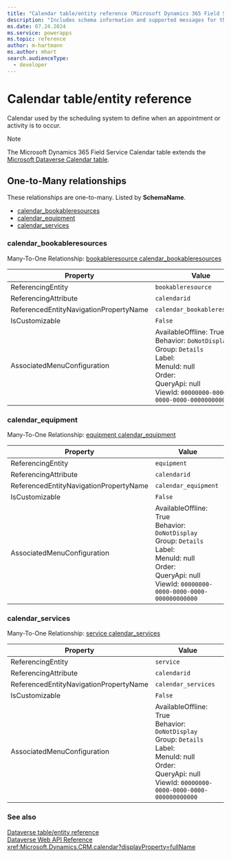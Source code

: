 ```yaml
---
title: "Calendar table/entity reference (Microsoft Dynamics 365 Field Service)"
description: "Includes schema information and supported messages for the Calendar table/entity with Microsoft Dynamics 365 Field Service."
ms.date: 07.24.2024
ms.service: powerapps
ms.topic: reference
author: m-hartmann
ms.author: mhart
search.audienceType: 
  - developer
---
```


# Calendar table/entity reference

Calendar used by the scheduling system to define when an appointment or activity is to occur.

> [!NOTE]
> The Microsoft Dynamics 365 Field Service Calendar table extends the [Microsoft Dataverse Calendar table](/power-apps/developer/data-platform/reference/entities/calendar).




## One-to-Many relationships

These relationships are one-to-many. Listed by **SchemaName**.

- [calendar_bookableresources](#BKMK_calendar_bookableresources)
- [calendar_equipment](#BKMK_calendar_equipment)
- [calendar_services](#BKMK_calendar_services)

### <a name="BKMK_calendar_bookableresources"></a> calendar_bookableresources

Many-To-One Relationship: [bookableresource calendar_bookableresources](bookableresource.md#BKMK_calendar_bookableresources)

|Property|Value|
|---|---|
|ReferencingEntity|`bookableresource`|
|ReferencingAttribute|`calendarid`|
|ReferencedEntityNavigationPropertyName|`calendar_bookableresources`|
|IsCustomizable|`False`|
|AssociatedMenuConfiguration|AvailableOffline: True<br />Behavior: `DoNotDisplay`<br />Group: `Details`<br />Label: <br />MenuId: null<br />Order: <br />QueryApi: null<br />ViewId: `00000000-0000-0000-0000-000000000000`|

### <a name="BKMK_calendar_equipment"></a> calendar_equipment

Many-To-One Relationship: [equipment calendar_equipment](equipment.md#BKMK_calendar_equipment)

|Property|Value|
|---|---|
|ReferencingEntity|`equipment`|
|ReferencingAttribute|`calendarid`|
|ReferencedEntityNavigationPropertyName|`calendar_equipment`|
|IsCustomizable|`False`|
|AssociatedMenuConfiguration|AvailableOffline: True<br />Behavior: `DoNotDisplay`<br />Group: `Details`<br />Label: <br />MenuId: null<br />Order: <br />QueryApi: null<br />ViewId: `00000000-0000-0000-0000-000000000000`|

### <a name="BKMK_calendar_services"></a> calendar_services

Many-To-One Relationship: [service calendar_services](service.md#BKMK_calendar_services)

|Property|Value|
|---|---|
|ReferencingEntity|`service`|
|ReferencingAttribute|`calendarid`|
|ReferencedEntityNavigationPropertyName|`calendar_services`|
|IsCustomizable|`False`|
|AssociatedMenuConfiguration|AvailableOffline: True<br />Behavior: `DoNotDisplay`<br />Group: `Details`<br />Label: <br />MenuId: null<br />Order: <br />QueryApi: null<br />ViewId: `00000000-0000-0000-0000-000000000000`|



### See also

[Dataverse table/entity reference](../about-entity-reference.md)  
[Dataverse Web API Reference](/power-apps/developer/data-platform/webapi/reference/about)   
<xref:Microsoft.Dynamics.CRM.calendar?displayProperty=fullName>
